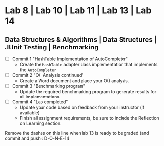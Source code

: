 
# Lab 8 | Lab 10 | Lab 11 | Lab 13 | Lab 14

## Data Structures & Algorithms | Data Structures | JUnit Testing | Benchmarking

* [ ] Commit 1 "HashTable Implementation of AutoCompleter"
    - Create the `HashTable` adapter class implementation that implements the `AutoCompleter`
* [ ] Commit 2 "O() Analysis continued"
    - Create a Word document and place your O() analysis.
* [ ] Commit 3 "Benchmarking program"
    - Update the required benchmarking program to generate results for all implementations.
* [ ] Commit 4 "Lab completed"
    - Update your code based on feedback from your instructor (if available)
    - Finish all assignment requirements, be sure to include the Reflection on Learning section.

Remove the dashes on this line when lab 13 is ready to be graded (and commit and push): D-O-N-E-14
